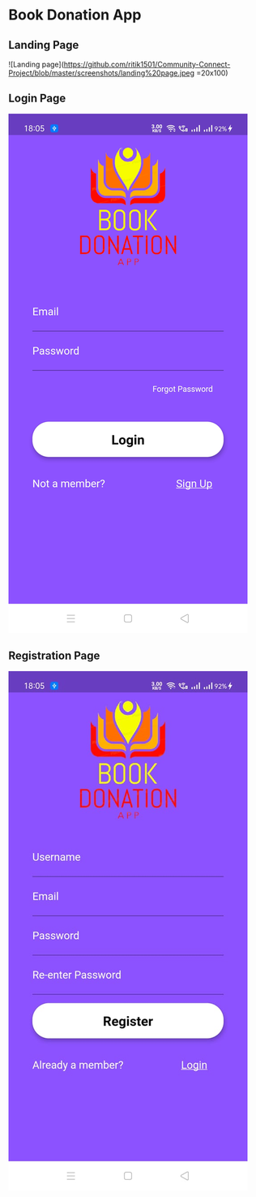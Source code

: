 # Book Donation App

## Landing Page
![Landing page](https://github.com/ritik1501/Community-Connect-Project/blob/master/screenshots/landing%20page.jpeg =20x100)

## Login Page
![login](https://github.com/ritik1501/Community-Connect-Project/blob/master/screenshots/login.jpeg)

## Registration Page
![Registration](https://github.com/ritik1501/Community-Connect-Project/blob/master/screenshots/signup.jpeg)


